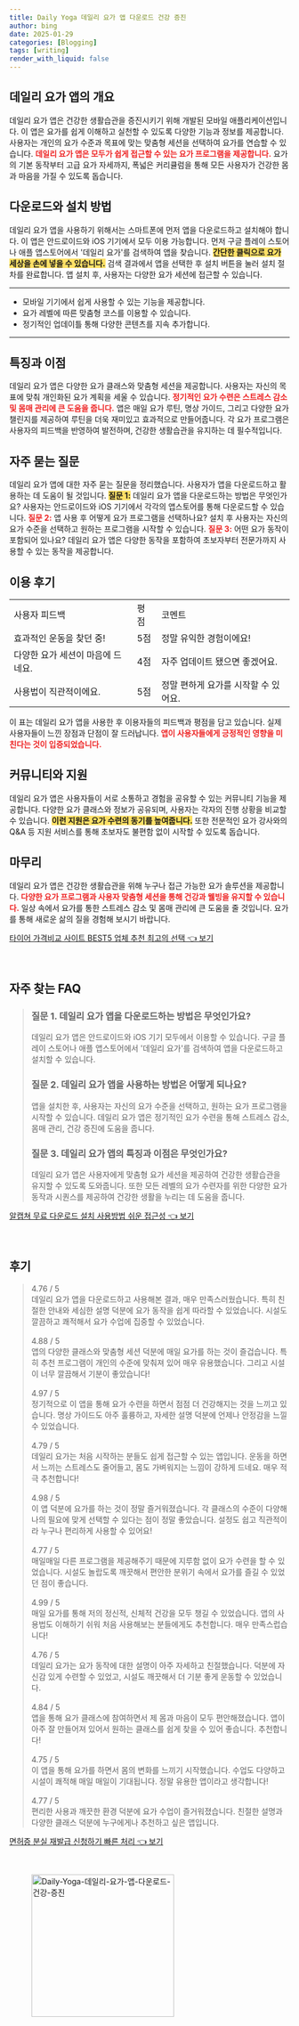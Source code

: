 ```yaml
---
title: Daily Yoga 데일리 요가 앱 다운로드 건강 증진
author: bing
date: 2025-01-29
categories: [Blogging]
tags: [writing]
render_with_liquid: false
---
```



<h2 id='데일리 요가 앱의 개요'>데일리 요가 앱의 개요</h2>

<p>데일리 요가 앱은 건강한 생활습관을 증진시키기 위해 개발된 모바일 애플리케이션입니다. 이 앱은 요가를 쉽게 이해하고 실천할 수 있도록 다양한 기능과 정보를 제공합니다. 사용자는 개인의 요가 수준과 목표에 맞는 맞춤형 세션을 선택하여 요가를 연습할 수 있습니다. <b><span style="color: #ee2323;">데일리 요가 앱은 모두가 쉽게 접근할 수 있는 요가 프로그램을 제공합니다.</span></b> 요가의 기본 동작부터 고급 요가 자세까지, 폭넓은 커리큘럼을 통해 모든 사용자가 건강한 몸과 마음을 가질 수 있도록 돕습니다.</p>

<h2 id='다운로드와 설치 방법'>다운로드와 설치 방법</h2>

<p>데일리 요가 앱을 사용하기 위해서는 스마트폰에 먼저 앱을 다운로드하고 설치해야 합니다. 이 앱은 안드로이드와 iOS 기기에서 모두 이용 가능합니다. 먼저 구글 플레이 스토어나 애플 앱스토어에서 '데일리 요가'를 검색하여 앱을 찾습니다. <b><span style="background-color: #ffe066;">간단한 클릭으로 요가 세상을 손에 넣을 수 있습니다.</span></b> 검색 결과에서 앱을 선택한 후 설치 버튼을 눌러 설치 절차를 완료합니다. 앱 설치 후, 사용자는 다양한 요가 세션에 접근할 수 있습니다.</p>

<hr />

<ul>
    <li>모바일 기기에서 쉽게 사용할 수 있는 기능을 제공합니다.</li>
    <li>요가 레벨에 따른 맞춤형 코스를 이용할 수 있습니다.</li>
    <li>정기적인 업데이틀 통해 다양한 콘텐츠를 지속 추가합니다.</li>
</ul>

<hr />

<h2 id='특징과 이점'>특징과 이점</h2>

<p>데일리 요가 앱은 다양한 요가 클래스와 맞춤형 세션을 제공합니다. 사용자는 자신의 목표에 맞춰 개인화된 요가 계획을 세울 수 있습니다. <b><span style="color: #ee2323;">정기적인 요가 수련은 스트레스 감소 및 몸매 관리에 큰 도움을 줍니다.</span></b> 앱은 매일 요가 루틴, 명상 가이드, 그리고 다양한 요가 챌린지를 제공하여 루틴을 더욱 재미있고 효과적으로 만들어줍니다. 각 요가 프로그램은 사용자의 피드백을 반영하여 발전하며, 건강한 생활습관을 유지하는 데 필수적입니다.</p>

<h2 id='자주 묻는 질문'>자주 묻는 질문</h2>

<p>데일리 요가 앱에 대한 자주 묻는 질문을 정리했습니다. 사용자가 앱을 다운로드하고 활용하는 데 도움이 될 것입니다. <b><span style="background-color: #ffe066;">질문 1:</span></b> 데일리 요가 앱을 다운로드하는 방법은 무엇인가요? 사용자는 안드로이드와 iOS 기기에서 각각의 앱스토어를 통해 다운로드할 수 있습니다. <b><span style="color: #ee2323;">질문 2:</span></b> 앱 사용 후 어떻게 요가 프로그램을 선택하나요? 설치 후 사용자는 자신의 요가 수준을 선택하고 원하는 프로그램을 시작할 수 있습니다. <b><span style="color: #ee2323;">질문 3:</span></b> 어떤 요가 동작이 포함되어 있나요? 데일리 요가 앱은 다양한 동작을 포함하여 초보자부터 전문가까지 사용할 수 있는 동작을 제공합니다.</p>

<h2 id='이용 후기'>이용 후기</h2>

<table>
    <tr>
        <td>사용자 피드백</td>
        <td>평점</td>
        <td>코멘트</td>
    </tr>
    <tr>
        <td>효과적인 운동을 찾던 중!</td>
        <td>5점</td>
        <td>정말 유익한 경험이에요!</td>
    </tr>
    <tr>
        <td>다양한 요가 세션이 마음에 드네요.</td>
        <td>4점</td>
        <td>자주 업데이트 됐으면 좋겠어요.</td>
    </tr>
    <tr>
        <td>사용법이 직관적이에요.</td>
        <td>5점</td>
        <td>정말 편하게 요가를 시작할 수 있어요.</td>
    </tr>
</table>

<p>이 표는 데일리 요가 앱을 사용한 후 이용자들의 피드백과 평점을 담고 있습니다. 실제 사용자들이 느낀 장점과 단점이 잘 드러납니다. <b><span style="color: #ee2323;">앱이 사용자들에게 긍정적인 영향을 미친다는 것이 입증되었습니다.</span></b></p>

<h2 id='커뮤니티와 지원'>커뮤니티와 지원</h2>

<p>데일리 요가 앱은 사용자들이 서로 소통하고 경험을 공유할 수 있는 커뮤니티 기능을 제공합니다. 다양한 요가 클래스와 정보가 공유되며, 사용자는 각자의 진행 상황을 비교할 수 있습니다. <b><span style="background-color: #ffe066;">이런 지원은 요가 수련의 동기를 높여줍니다.</span></b> 또한 전문적인 요가 강사와의 Q&A 등 지원 서비스를 통해 초보자도 불편함 없이 시작할 수 있도록 돕습니다.</p>

<h2 id='마무리'>마무리</h2>

<p>데일리 요가 앱은 건강한 생활습관을 위해 누구나 접근 가능한 요가 솔루션을 제공합니다. <b><span style="color: #ee2323;">다양한 요가 프로그램과 사용자 맞춤형 세션을 통해 건강과 웰빙을 유지할 수 있습니다.</span></b> 일상 속에서 요가를 통한 스트레스 감소 및 몸매 관리에 큰 도움을 줄 것입니다. 요가를 통해 새로운 삶의 질을 경험해 보시기 바랍니다.</p>


<p><a class="click-button" title="타이어 가격비교 사이트 BEST5 업체 추천 최고의 선택" href="https://aptwhite.github.io/posts/%ED%83%80%EC%9D%B4%EC%96%B4-%EA%B0%80%EA%B2%A9%EB%B9%84%EA%B5%90-%EC%82%AC%EC%9D%B4%ED%8A%B8-BEST5-%EC%97%85%EC%B2%B4-%EC%B6%94%EC%B2%9C-%EC%B5%9C%EA%B3%A0%EC%9D%98-%EC%84%A0%ED%83%9D/" rel="dofollow">타이어 가격비교 사이트 BEST5 업체 추천 최고의 선택 👈 보기</a></p><br>
<h2 id='자주_찾는_FAQ'>자주 찾는 FAQ</h2>
<div itemscope="" itemtype="https://schema.org/FAQPage"> 
<blockquote> 
<div itemscope="" itemprop="mainEntity" itemtype="https://schema.org/Question"> 
<h3 itemprop="name">질문 1. 데일리 요가 앱을 다운로드하는 방법은 무엇인가요?</h3> 
<div itemscope="" itemprop="acceptedAnswer" itemtype="https://schema.org/Answer"> 
<span itemprop="text"> <p>데일리 요가 앱은 안드로이드와 iOS 기기 모두에서 이용할 수 있습니다. 구글 플레이 스토어나 애플 앱스토어에서 '데일리 요가'를 검색하여 앱을 다운로드하고 설치할 수 있습니다.</p> </span> 
</div> 
</div> 

<div itemscope="" itemprop="mainEntity" itemtype="https://schema.org/Question"> 
<h3 itemprop="name">질문 2. 데일리 요가 앱을 사용하는 방법은 어떻게 되나요?</h3> 
<div itemscope="" itemprop="acceptedAnswer" itemtype="https://schema.org/Answer"> 
<span itemprop="text"> <p>앱을 설치한 후, 사용자는 자신의 요가 수준을 선택하고, 원하는 요가 프로그램을 시작할 수 있습니다. 데일리 요가 앱은 정기적인 요가 수련을 통해 스트레스 감소, 몸매 관리, 건강 증진에 도움을 줍니다.</p> </span> 
</div> 
</div> 

<div itemscope="" itemprop="mainEntity" itemtype="https://schema.org/Question"> 
<h3 itemprop="name">질문 3. 데일리 요가 앱의 특징과 이점은 무엇인가요?</h3> 
<div itemscope="" itemprop="acceptedAnswer" itemtype="https://schema.org/Answer"> 
<span itemprop="text"> <p>데일리 요가 앱은 사용자에게 맞춤형 요가 세션을 제공하여 건강한 생활습관을 유지할 수 있도록 도와줍니다. 또한 모든 레벨의 요가 수련자를 위한 다양한 요가 동작과 시퀀스를 제공하여 건강한 생활을 누리는 데 도움을 줍니다.</p> </span> 
</div> 
</div> 

</blockquote> 
</div>
<p><a class="click-button" title="알캡쳐 무료 다운로드 설치 사용방법 쉬운 접근성" href="https://aptwhite.github.io/posts/%EC%95%8C%EC%BA%A1%EC%B3%90-%EB%AC%B4%EB%A3%8C-%EB%8B%A4%EC%9A%B4%EB%A1%9C%EB%93%9C-%EC%84%A4%EC%B9%98-%EC%82%AC%EC%9A%A9%EB%B0%A9%EB%B2%95-%EC%89%AC%EC%9A%B4-%EC%A0%91%EA%B7%BC%EC%84%B1/" rel="dofollow">알캡쳐 무료 다운로드 설치 사용방법 쉬운 접근성 👈 보기</a></p><br>
<h2 id='후기'>후기</h2>
<div itemscope itemtype="https://schema.org/Product">
  <blockquote>
  <div itemprop="review" itemscope itemtype="https://schema.org/Review">
      <div itemprop="reviewRating" itemscope itemtype="https://schema.org/Rating"> <span itemprop="ratingValue">4.76</span> / <span itemprop="bestRating">5</span> </div>
      <span itemprop="reviewBody">데일리 요가 앱을 다운로드하고 사용해본 결과, 매우 만족스러웠습니다. 특히 친절한 안내와 세심한 설명 덕분에 요가 동작을 쉽게 따라할 수 있었습니다. 시설도 깔끔하고 쾌적해서 요가 수업에 집중할 수 있었습니다.</span>
  </div>
  <br>
  <div itemprop="review" itemscope itemtype="https://schema.org/Review">
      <div itemprop="reviewRating" itemscope itemtype="https://schema.org/Rating"> <span itemprop="ratingValue">4.88</span> / <span itemprop="bestRating">5</span> </div>
      <span itemprop="reviewBody">앱의 다양한 클래스와 맞춤형 세션 덕분에 매일 요가를 하는 것이 즐겁습니다. 특히 추천 프로그램이 개인의 수준에 맞춰져 있어 매우 유용했습니다. 그리고 시설이 너무 깔끔해서 기분이 좋았습니다!</span>
  </div>
  <br>
  <div itemprop="review" itemscope itemtype="https://schema.org/Review">
      <div itemprop="reviewRating" itemscope itemtype="https://schema.org/Rating"> <span itemprop="ratingValue">4.97</span> / <span itemprop="bestRating">5</span> </div>
      <span itemprop="reviewBody">정기적으로 이 앱을 통해 요가 수련을 하면서 점점 더 건강해지는 것을 느끼고 있습니다. 명상 가이드도 아주 훌륭하고, 자세한 설명 덕분에 언제나 안정감을 느낄 수 있었습니다.</span>
  </div>
  <br>
  <div itemprop="review" itemscope itemtype="https://schema.org/Review">
      <div itemprop="reviewRating" itemscope itemtype="https://schema.org/Rating"> <span itemprop="ratingValue">4.79</span> / <span itemprop="bestRating">5</span> </div>
      <span itemprop="reviewBody">데일리 요가는 처음 시작하는 분들도 쉽게 접근할 수 있는 앱입니다. 운동을 하면서 느끼는 스트레스도 줄어들고, 몸도 가벼워지는 느낌이 강하게 드네요. 매우 적극 추천합니다!</span>
  </div>
  <br>
  <div itemprop="review" itemscope itemtype="https://schema.org/Review">
      <div itemprop="reviewRating" itemscope itemtype="https://schema.org/Rating"> <span itemprop="ratingValue">4.98</span> / <span itemprop="bestRating">5</span> </div>
      <span itemprop="reviewBody">이 앱 덕분에 요가를 하는 것이 정말 즐거워졌습니다. 각 클래스의 수준이 다양해 나의 필요에 맞게 선택할 수 있다는 점이 정말 좋았습니다. 설정도 쉽고 직관적이라 누구나 편리하게 사용할 수 있어요!</span>
  </div>
  <br>
  <div itemprop="review" itemscope itemtype="https://schema.org/Review">
      <div itemprop="reviewRating" itemscope itemtype="https://schema.org/Rating"> <span itemprop="ratingValue">4.77</span> / <span itemprop="bestRating">5</span> </div>
      <span itemprop="reviewBody">매일매일 다른 프로그램을 제공해주기 때문에 지루함 없이 요가 수련을 할 수 있었습니다. 시설도 놀랍도록 깨끗해서 편안한 분위기 속에서 요가를 즐길 수 있었던 점이 좋습니다.</span>
  </div>
  <br>
  <div itemprop="review" itemscope itemtype="https://schema.org/Review">
      <div itemprop="reviewRating" itemscope itemtype="https://schema.org/Rating"> <span itemprop="ratingValue">4.99</span> / <span itemprop="bestRating">5</span> </div>
      <span itemprop="reviewBody">매일 요가를 통해 저의 정신적, 신체적 건강을 모두 챙길 수 있었습니다. 앱의 사용법도 이해하기 쉬워 처음 사용해보는 분들에게도 추천합니다. 매우 만족스럽습니다!</span>
  </div>
  <br>
  <div itemprop="review" itemscope itemtype="https://schema.org/Review">
      <div itemprop="reviewRating" itemscope itemtype="https://schema.org/Rating"> <span itemprop="ratingValue">4.76</span> / <span itemprop="bestRating">5</span> </div>
      <span itemprop="reviewBody">데일리 요가는 요가 동작에 대한 설명이 아주 자세하고 친절했습니다. 덕분에 자신감 있게 수련할 수 있었고, 시설도 깨끗해서 더 기분 좋게 운동할 수 있었습니다.</span>
  </div>
  <br>
  <div itemprop="review" itemscope itemtype="https://schema.org/Review">
      <div itemprop="reviewRating" itemscope itemtype="https://schema.org/Rating"> <span itemprop="ratingValue">4.84</span> / <span itemprop="bestRating">5</span> </div>
      <span itemprop="reviewBody">앱을 통해 요가 클래스에 참여하면서 제 몸과 마음이 모두 편안해졌습니다. 앱이 아주 잘 만들어져 있어서 원하는 클래스를 쉽게 찾을 수 있어 좋습니다. 추천합니다!</span>
  </div>
  <br>
  <div itemprop="review" itemscope itemtype="https://schema.org/Review">
      <div itemprop="reviewRating" itemscope itemtype="https://schema.org/Rating"> <span itemprop="ratingValue">4.75</span> / <span itemprop="bestRating">5</span> </div>
      <span itemprop="reviewBody">이 앱을 통해 요가를 하면서 몸의 변화를 느끼기 시작했습니다. 수업도 다양하고 시설이 쾌적해 매일 매일이 기대됩니다. 정말 유용한 앱이라고 생각합니다!</span>
  </div>
  <br>
  <div itemprop="review" itemscope itemtype="https://schema.org/Review">
      <div itemprop="reviewRating" itemscope itemtype="https://schema.org/Rating"> <span itemprop="ratingValue">4.77</span> / <span itemprop="bestRating">5</span> </div>
      <span itemprop="reviewBody">편리한 사용과 깨끗한 환경 덕분에 요가 수업이 즐거워졌습니다. 친절한 설명과 다양한 클래스 덕분에 누구에게나 추천하고 싶은 앱입니다.</span>
  </div>
  </blockquote>
</div>
<p><a class="click-button" title="면허증 분실 재발급 신청하기 빠른 처리" href="https://aptwhite.github.io/posts/%EB%A9%B4%ED%97%88%EC%A6%9D-%EB%B6%84%EC%8B%A4-%EC%9E%AC%EB%B0%9C%EA%B8%89-%EC%8B%A0%EC%B2%AD%ED%95%98%EA%B8%B0-%EB%B9%A0%EB%A5%B8-%EC%B2%98%EB%A6%AC/" rel="dofollow">면허증 분실 재발급 신청하기 빠른 처리 👈 보기</a></p><br>
<figure class="image"><img src="https://aptwhite.github.io/assets/img/thumbnail/Daily-Yoga-데일리-요가-앱-다운로드-건강-증진.webp" alt="Daily-Yoga-데일리-요가-앱-다운로드-건강-증진" width="256" height="256"></figure>
